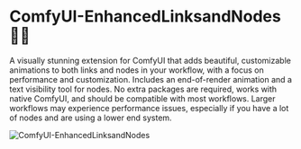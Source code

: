 # ComfyUI-EnhancedLinksandNodes 🎨✨

A visually stunning extension for ComfyUI that adds beautiful, customizable animations to both links and nodes in your workflow, with a focus on performance and customization. Includes an end-of-render animation and a text visibility tool for nodes. No extra packages are required, works with native ComfyUI, and should be compatible with most workflows. Larger workflows may experience performance issues, especially if you have a lot of nodes and are using a lower end system.

![ComfyUI-EnhancedLinksandNodes](https://i.imgur.com/o7hm1Em.gif)
